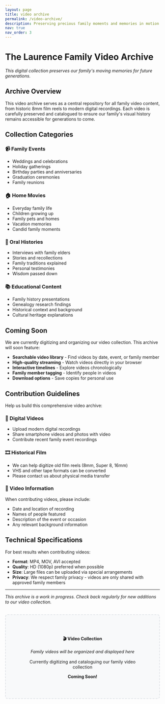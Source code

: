 ```yaml
---
layout: page
title: video archive
permalink: /video-archive/
description: Preserving precious family moments and memories in motion
nav: true
nav_order: 3
---
```


# The Laurence Family Video Archive

*This digital collection preserves our family's moving memories for future generations.*

## Archive Overview

This video archive serves as a central repository for all family video content, from historic 8mm film reels to modern digital recordings. Each video is carefully preserved and catalogued to ensure our family's visual history remains accessible for generations to come.

## Collection Categories

### 📹 Family Events
- Weddings and celebrations
- Holiday gatherings
- Birthday parties and anniversaries
- Graduation ceremonies
- Family reunions

### 🏠 Home Movies
- Everyday family life
- Children growing up
- Family pets and homes
- Vacation memories
- Candid family moments

### 🎤 Oral Histories
- Interviews with family elders
- Stories and recollections
- Family traditions explained
- Personal testimonies
- Wisdom passed down

### 📚 Educational Content
- Family history presentations
- Genealogy research findings
- Historical context and background
- Cultural heritage explanations

## Coming Soon

We are currently digitizing and organizing our video collection. This archive will soon feature:

- **Searchable video library** - Find videos by date, event, or family member
- **High-quality streaming** - Watch videos directly in your browser
- **Interactive timelines** - Explore videos chronologically
- **Family member tagging** - Identify people in videos
- **Download options** - Save copies for personal use

## Contribution Guidelines

Help us build this comprehensive video archive:

### 📱 Digital Videos
- Upload modern digital recordings
- Share smartphone videos and photos with video
- Contribute recent family event recordings

### 🎞️ Historical Film
- We can help digitize old film reels (8mm, Super 8, 16mm)
- VHS and other tape formats can be converted
- Please contact us about physical media transfer

### 📝 Video Information
When contributing videos, please include:
- Date and location of recording
- Names of people featured
- Description of the event or occasion
- Any relevant background information

## Technical Specifications

For best results when contributing videos:
- **Format**: MP4, MOV, AVI accepted
- **Quality**: HD (1080p) preferred when possible
- **Size**: Large files can be uploaded via special arrangements
- **Privacy**: We respect family privacy - videos are only shared with approved family members

---

*This archive is a work in progress. Check back regularly for new additions to our video collection.*

<div class="video-archive-placeholder" style="text-align: center; margin: 2rem 0; padding: 3rem; background-color: #f8f9fa; border: 2px dashed #dee2e6; border-radius: 8px;">
    <h4>🎬 Video Collection</h4>
    <p><em>Family videos will be organized and displayed here</em></p>
    <div style="margin: 1rem 0;">
        <i class="fas fa-video" style="font-size: 3rem; color: #6c757d;"></i>
    </div>
    <p>Currently digitizing and cataloguing our family video collection</p>
    <p><strong>Coming Soon!</strong></p>
</div> 